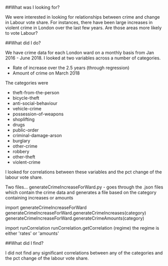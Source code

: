 ##What was I looking for?

We were interested in looking for relationships between crime and
change in Labour vote share. For instances, there have been large
increases in violent crime in London over the last few years. Are
those areas more likely to vote Labour?

##What did I do?

We have crime data for each London ward on a monthly basis from Jan
2016 - June 2018. I looked at two variables across a number of categories.

* Rate of increase over the 2.5 years (through regression)
* Amount of crime on March 2018

The categories were
* theft-from-the-person
* bicycle-theft
* anti-social-behaviour
* vehicle-crime
* possession-of-weapons
* shoplifting
* drugs
* public-order
* criminal-damage-arson
* burglary
* other-crime
* robbery
* other-theft
* violent-crime

I looked for correlations between these variables and the pct change
of the labour vote share.

Two files...
generateCrimeIncreaseForWard.py - goes through the .json files which contain the crime data and generates a file based on the category containing increases or amounts

import generateCrimeIncreaseForWard
generateCrimeIncreaseForWard.generateCrimeIncreases(category)
generateCrimeIncreaseForWard.generateCrimeAmounts(category)

import runCorrelation
runCorrelation.getCorrelation (regime)
the regime is either 'rates' or 'amounts'

##What did I find?

I did not find any significant correlations between any of the
categories and the pct change of the labour vote share. 
